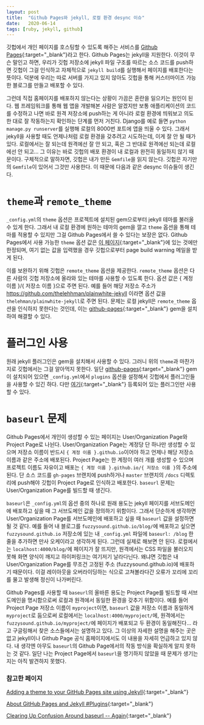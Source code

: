 ```yaml
---
layout: post
title:  "Github Pages와 jekyll, 로컬 환경 desync 이슈"
date:   2020-06-14
tags: [ruby, jekyll, github]
---
```

깃헙에서 개인 페이지를 호스팅할 수 있도록 해주는 서비스를 [Github Pages](https://pages.github.com){:target="_blank"}라고 한다. Github Pages는 jekyll을 지원한다. 이것이 무슨 말인고 하면, 우리가 깃헙 저장소에 jekyll 파일 구조를 따르는 소스 코드를 push하면 깃헙이 그걸 인식하고 자체적으로 `jekyll build`를 실행해서 페이지를 배포한다는 뜻이다. 덕분에 우리는 따로 서버를 가지고 있지 않아도 깃헙을 통해 커스터마이즈 가능한 블로그를 만들고 배포할 수 있다.

그런데 직접 홈페이지를 배포하지 않는다는 상황이 가끔은 혼란을 일으키는 원인이 된다. 웹 프레임워크를 통해 웹 앱을 개발해본 사람은 알겠지만 보통 애플리케이션의 코드를 수정하고 나면 바로 원격 저장소에 push하는 게 아니라 로컬 환경에 띄워보고 의도한 대로 잘 작동하는지 확인하는 단계를 먼저 거친다. Django를 예로 들면 `python manage.py runserver`를 실행해 로컬의 8000번 포트에 앱을 띄울 수 있다. 그래서 jekyll을 사용할 때도 언제나처럼 로컬 환경을 갖추려고 시도하는데, 이게 잘 안 될 때가 있다. 로컬에서는 잘 되는데 원격에선 잘 안 되고, 혹은 그 반대로 원격에선 되는데 로컬에선 안 되고... 그 이유는 바로 깃헙의 배포 환경이 내 로컬과 완전히 동일하지 않기 때문이다. 구체적으로 말하자면, 깃헙은 내가 만든 `Gemfile`을 읽지 않는다. 깃헙은 자기만의 `Gemfile`이 있어서 그것만 사용한다. 이 때문에 다음과 같은 desync 이슈들이 생긴다.

# `theme`과 `remote_theme`
`_config.yml`의 `theme` 옵션은 프로젝트에 설치된 gem으로부터 jekyll 테마를 불러올 수 있게 한다. 그래서 내 로컬 환경에 원하는 테마의 gem을 깔고 `theme` 옵션을 통해 테마를 적용할 수 있지만 그걸 Github Pages에서 쓸 수 있다는 보장은 없다. Github Pages에서 사용 가능한 `theme` 옵션 값은 [이 페이지](https://pages.github.com/themes/){:target="_blank"}에 있는 것에만 한정되며, 여기 없는 값을 입력했을 경우 깃헙으로부터 page build warning 메일을 받게 된다.

이를 보완하기 위해 깃헙은 `remote_theme` 옵션을 제공한다. `remote_theme` 옵션은 다른 사람의 깃헙 저장소에 올라와 있는 테마를 사용할 수 있도록 한다. 옵션 값은 { 계정 이름 }/{ 저장소 이름 }으로 주면 된다. 예를 들어 해당 저장소 주소가 https://github.com/thelehhman/plainwhite-jekyll 이라면 옵션 값을 `thelehman/plainwhite-jekyll`로 주면 된다. 문제는 로컬 jekyll은 `remote_theme` 옵션을 인식하지 못한다는 것인데, 이는 [github-pages](https://github.com/github/pages-gem){:target="_blank"} gem을 설치하여 해결할 수 있다.

# 플러그인 사용

원래 jekyll 플러그인은 gem을 설치해서 사용할 수 있다. 그러니 위의 `theme`과 마찬가지로 깃헙에서는 그걸 알아먹지 못한다. 일단 [github-pages](https://github.com/github/pages-gem){:target="_blank"} gem이 설치되어 있으면 `_config.yml`에서 `plugins` 옵션을 설정해서 깃헙에서 플러그인들을 사용할 수 있긴 하다. 다만 [여기](https://pages.github.com/versions/){:target="_blank"} 등록되어 있는 플러그인만 사용할 수 있다. 

# `baseurl` 문제

Github Pages에서 개인이 생성할 수 있는 페이지는 User/Organization Page와 Project Page로 나뉜다. User/Organization Page는 계정당 단 하나만 생성할 수 있으며 저장소 이름이 반드시 `{ 계정 이름 }.github.io`이어야 하고 언제나 해당 저장소 이름과 같은 주소에 배포된다. Project Page는 한 계정이 여러 개를 생성할 수 있으며 프로젝트 이름도 자유이고 배포는 `{ 계정 이름 }.github.io/{ 저장소 이름 }`의 주소에 된다. 단 소스 코드를 `gh-pages` 브랜치에 push하거나 `master` 브랜치의 `/docs` 디렉토리에 push해야 깃헙이 Project Page로 인식하고 배포한다. `baseurl` 문제는 User/Organization Page를 빌드할 때 생긴다.

`baseurl`은 `_config.yml`의 옵션 중의 하나로 원래 용도는 jekyll 페이지를 서브도메인에 배포하고 싶을 때 그 서브도메인 값을 정의하기 위함이다. 그래서 단순하게 생각하면 User/Organization Page를 서브도메인에 배포하고 싶을 때 `baseurl` 값을 설정하면 될 것 같다. 예를 들어 내 블로그를 `fuzzysound.github.io/blog/`에 배포하고 싶으면 `fuzzysound.github.io` 저장소에 있는 내 `_config.yml` 파일에 `baseurl: /blog` 한 줄을 추가하면 만사 오케이라고 생각하게 된다. 그런데 실제로 해보면 안 된다. 로컬에서는 `localhost:4000/blog/`에 페이지가 잘 뜨지만, 원격에서는 CSS 파일을 불러오지 못해 화면 양식이 깨지고 하이퍼링크는 여기저기 날라다닌다. 왜냐면 깃헙은 내 User/Organization Page를 무조건 고정된 주소 (fuzzysound.github.io)에 배포하기 때문이다. 이걸 레이아웃을 오버라이딩하는 식으로 고쳐볼라다간 오류가 꼬리에 꼬리를 물고 발생해 정신이 나가버린다. 

Github Pages를 사용할 때 `baseurl`의 올바른 용도는 Project Page를 빌드할 때 서브도메인을 명시함으로써 로컬과 원격에서 동일한 환경을 갖추기 위함이다. 예를 들어 Project Page 저장소 이름이 `myproject`이면, `baseurl` 값을 저장소 이름과 동일하게 `myproject`로 둠으로써 로컬에서는 `localhost:4000/myproject/`에, 원격에서는 `fuzzysound.github.io/myproject/`에 페이지가 배포되고 두 환경이 동일해진다... 라고 구글링해서 찾은 소스들에서는 설명하고 있다. 그 이상의 자세한 설명을 해주는 곳은 없고 jekyll이나 Github Page 공식 홈페이지에서도 이 내용을 자세히 언급하고 있지 않다. 내 생각엔 아무도 `baseurl`의 Github Page에서의 작동 방식을 확실하게 알지 못하는 것 같다. 일단 나는 Project Page에서 `baseurl`을 명기하지 않았을 때 문제가 생기는지는 아직 발견하지 못했다.

### 참고한 페이지
[Adding a theme to your GitHub Pages site using Jekyll](https://help.github.com/en/github/working-with-github-pages/adding-a-theme-to-your-github-pages-site-using-jekyll){:target="_blank"}

[About GitHub Pages and Jekyll #Plugins](https://help.github.com/en/github/working-with-github-pages/about-github-pages-and-jekyll#plugins){:target="_blank"}

[Clearing Up Confusion Around baseurl -- Again](https://byparker.com/blog/2014/clearing-up-confusion-around-baseurl/){:target="_blank"}